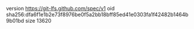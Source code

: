version https://git-lfs.github.com/spec/v1
oid sha256:dfa6f1e1b2e73f8976be0f5a2bb18bff85ed41e0303fa1f42482b1464b9b01bd
size 13620
